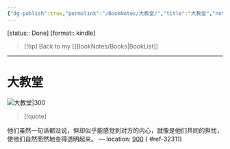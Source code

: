 ```yaml
---
{"dg-publish":true,"permalink":"/BookNotes/大教堂/","title":"大教堂","noteIcon":""}
---
```


[status:: Done]
[format:: kindle]

>[!tip] Back to my [[BookNotes/Books\|BookList]]

---
# 大教堂

![大教堂|300](https://img9.doubanio.com/view/subject/l/public/s29108441.jpg)

>[!quote]

他们虽然一句话都没说，但却似乎能感觉到对方的内心，就像是他们共同的担忧，使他们自然而然地变得透明起来。 — location: [900]()
{ #ref-32311}



